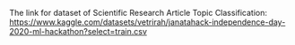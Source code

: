 The link for dataset of Scientific Research Article Topic Classification: https://www.kaggle.com/datasets/vetrirah/janatahack-independence-day-2020-ml-hackathon?select=train.csv
